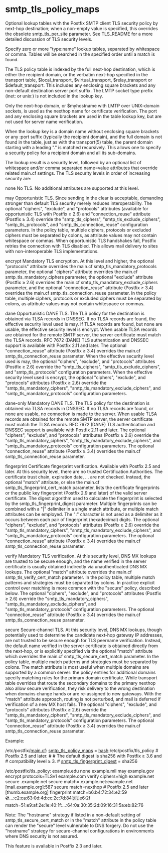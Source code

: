 # smtp_tls_policy_maps 

 Optional lookup tables with the Postfix SMTP client TLS security
policy by next-hop destination; when a non-empty value is specified,
this overrides the obsolete smtp_tls_per_site parameter.  See
TLS_README for a more detailed discussion of TLS security levels.



Specify zero or more "type:name" lookup tables, separated by
whitespace or comma. Tables will be searched in the specified order
until a match is found.


 The TLS policy table is indexed by the full next-hop destination,
which is either the recipient domain, or the verbatim next-hop
specified in the transport table, $local_transport, $virtual_transport,
$relay_transport or $default_transport. This includes any enclosing
square brackets and any non-default destination server port suffix. The
LMTP socket type prefix (inet: or unix:) is not included in the lookup
key. 

 Only the next-hop domain, or $myhostname with LMTP over UNIX-domain
sockets, is used as the nexthop name for certificate verification. The
port and any enclosing square brackets are used in the table lookup key,
but are not used for server name verification. 

 When the lookup key is a domain name without enclosing square brackets
or any :port suffix (typically the recipient domain), and the full
domain is not found in the table, just as with the transport(5) table,
the parent domain starting with a leading "." is matched recursively. This
allows one to specify a security policy for a recipient domain and all
its sub-domains. 

 The lookup result is a security level, followed by an optional list
of whitespace and/or comma separated name=value attributes that override
related main.cf settings. The TLS security levels in order of increasing
security are: 



none
No TLS. No additional attributes are supported at this level. 

may
Opportunistic TLS. Since sending in the clear is acceptable,
demanding stronger than default TLS security merely reduces
interoperability. The optional "ciphers", "exclude", and "protocols"
attributes (available for opportunistic TLS with Postfix &ge; 2.6)
and "connection_reuse" attribute (Postfix &ge; 3.4) override the
"smtp_tls_ciphers", "smtp_tls_exclude_ciphers", "smtp_tls_protocols",
and
"smtp_tls_connection_reuse" configuration parameters. In the policy table,
multiple ciphers, protocols or excluded ciphers must be separated by colons,
as attribute values may not contain whitespace or commas. When opportunistic
TLS handshakes fail, Postfix retries the connection with TLS disabled.
This allows mail delivery to sites with non-interoperable TLS
implementations.

encrypt
Mandatory TLS encryption. At this level
and higher, the optional "protocols" attribute overrides the main.cf
smtp_tls_mandatory_protocols parameter, the optional "ciphers" attribute
overrides the main.cf smtp_tls_mandatory_ciphers parameter, the
optional "exclude" attribute (Postfix &ge; 2.6) overrides the main.cf
smtp_tls_mandatory_exclude_ciphers parameter, and the optional
"connection_reuse" attribute (Postfix &ge; 3.4) overrides the
main.cf smtp_tls_connection_reuse parameter. In the policy table,
multiple ciphers, protocols or excluded ciphers must be separated by colons,
as attribute values may not contain whitespace or commas. 

dane
Opportunistic DANE TLS.  The TLS policy for the destination is
obtained via TLSA records in DNSSEC.  If no TLSA records are found,
the effective security level used is may.  If TLSA records are
found, but none are usable, the effective security level is encrypt.  When usable
TLSA records are obtained for the remote SMTP server, the
server certificate must match the TLSA records.  RFC 7672 (DANE)
TLS authentication and DNSSEC support is available with Postfix
2.11 and later. The optional "connection_reuse" attribute (Postfix
&ge; 3.4) overrides the main.cf smtp_tls_connection_reuse parameter.
When the effective security level used is may, the optional "ciphers",
"exclude", and "protocols" attributes (Postfix &ge; 2.6) override the
"smtp_tls_ciphers", "smtp_tls_exclude_ciphers", and "smtp_tls_protocols"
configuration parameters.
When the effective security level used is encrypt, the optional "ciphers",
"exclude", and "protocols" attributes (Postfix &ge; 2.6) override the
"smtp_tls_mandatory_ciphers", "smtp_tls_mandatory_exclude_ciphers", and
"smtp_tls_mandatory_protocols" configuration parameters.


dane-only
Mandatory DANE TLS.  The TLS policy for the destination is
obtained via TLSA records in DNSSEC.  If no TLSA records are found,
or none are usable, no connection is made to the server.  When
usable TLSA records are obtained for the remote SMTP server, the
server certificate must match the TLSA records.  RFC 7672 (DANE) TLS
authentication and DNSSEC support is available with Postfix 2.11
and later. The optional "ciphers", "exclude", and "protocols" attributes
(Postfix &ge; 2.6) override the "smtp_tls_mandatory_ciphers",
"smtp_tls_mandatory_exclude_ciphers", and "smtp_tls_mandatory_protocols"
configuration parameters. The optional "connection_reuse" attribute
(Postfix &ge; 3.4) overrides the main.cf smtp_tls_connection_reuse parameter.


fingerprint
Certificate fingerprint
verification. Available with Postfix 2.5 and later. At this security
level, there are no trusted Certification Authorities. The certificate
trust chain, expiration date, ... are not checked. Instead,
the optional "match" attribute, or else the main.cf
smtp_tls_fingerprint_cert_match parameter, lists the certificate
fingerprints or the public key fingerprint (Postfix 2.9 and later)
of the valid server certificate. The digest
algorithm used to calculate the fingerprint is selected by the
smtp_tls_fingerprint_digest parameter. Multiple fingerprints can
be combined with a "|" delimiter in a single match attribute, or multiple
match attributes can be employed. The ":" character is not used as a
delimiter as it occurs between each pair of fingerprint (hexadecimal)
digits. The optional "ciphers", "exclude", and "protocols" attributes
(Postfix &ge; 2.6) override the "smtp_tls_mandatory_ciphers",
"smtp_tls_mandatory_exclude_ciphers", and "smtp_tls_mandatory_protocols"
configuration parameters. The optional "connection_reuse" attribute
(Postfix &ge; 3.4) overrides the main.cf smtp_tls_connection_reuse
parameter. 

verify
Mandatory TLS verification.  At this security
level, DNS MX lookups are trusted to be secure enough, and the name
verified in the server certificate is usually obtained indirectly via
unauthenticated DNS MX lookups.  The optional "match" attribute overrides
the main.cf smtp_tls_verify_cert_match parameter. In the policy table,
multiple match patterns and strategies must be separated by colons.
In practice explicit control over matching is more common with the
"secure" policy, described below. The optional "ciphers", "exclude",
and "protocols" attributes (Postfix &ge; 2.6) override the
"smtp_tls_mandatory_ciphers", "smtp_tls_mandatory_exclude_ciphers", and
"smtp_tls_mandatory_protocols" configuration parameters. The optional
"connection_reuse" attribute (Postfix &ge; 3.4) overrides the main.cf
smtp_tls_connection_reuse parameter. 

secure
Secure-channel TLS. At this security level, DNS
MX lookups, though potentially used to determine the candidate next-hop
gateway IP addresses, are not trusted to be secure enough for TLS
peername verification. Instead, the default name verified in the server
certificate is obtained directly from the next-hop, or is explicitly
specified via the optional "match" attribute which overrides the
main.cf smtp_tls_secure_cert_match parameter. In the policy table,
multiple match patterns and strategies must be separated by colons.
The match attribute is most useful when multiple domains are supported by
a common server: the policy entries for additional domains specify matching
rules for the primary domain certificate. While transport table overrides
that route the secondary domains to the primary nexthop also allow secure
verification, they risk delivery to the wrong destination when domains
change hands or are re-assigned to new gateways. With the "match"
attribute approach, routing is not perturbed, and mail is deferred if
verification of a new MX host fails. The optional "ciphers", "exclude",
and "protocols" attributes (Postfix &ge; 2.6) override the
"smtp_tls_mandatory_ciphers", "smtp_tls_mandatory_exclude_ciphers", and
"smtp_tls_mandatory_protocols" configuration parameters. The optional
"connection_reuse" attribute (Postfix &ge; 3.4) overrides the main.cf
smtp_tls_connection_reuse parameter. 




Example:



/etc/postfix/<a href="postconf.5.html">main.cf</a>:
    <a href="postconf.5.html#smtp_tls_policy_maps">smtp_tls_policy_maps</a> = <a href="DATABASE_README.html#types">hash</a>:/etc/postfix/tls_policy
    # Postfix 2.5 and later.
    #
    # The default digest is sha256 with Postfix &ge; 3.6 and
    # compatibility level &ge; 3.
    #
    <a href="postconf.5.html#smtp_tls_fingerprint_digest">smtp_tls_fingerprint_digest</a> = sha256



/etc/postfix/tls_policy:
    example.edu                 none
    example.mil                 may
    example.gov                 encrypt protocols=TLSv1
    example.com                 verify ciphers=high
    example.net                 secure
    .example.net                secure match=.example.net:example.net
    [mail.example.org]:587      secure match=nexthop
    # Postfix 2.5 and later
    [thumb.example.org]          fingerprint
        match=b6:b4:72:34:e2:59:cd:...:c2:ca:63:0d:4d:cc:2c:7d:84:de:e6:2f
        match=51:e9:af:2e:1e:40:1f:...:64:0a:30:35:2d:09:16:31:5a:eb:82:76


 Note: The "hostname" strategy if listed in a non-default
setting of smtp_tls_secure_cert_match or in the "match" attribute
in the policy table can render the "secure" level vulnerable to
DNS forgery. Do not use the "hostname" strategy for secure-channel
configurations in environments where DNS security is not assured. 

 This feature is available in Postfix 2.3 and later. 


